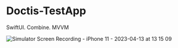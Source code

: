 # Doctis-TestApp
SwiftUI. Combine. MVVM

![Simulator Screen Recording - iPhone 11 - 2023-04-13 at 13 15 09](https://user-images.githubusercontent.com/81324357/231728915-ea169a98-290d-4d45-b005-2dc39f42c14b.gif)

